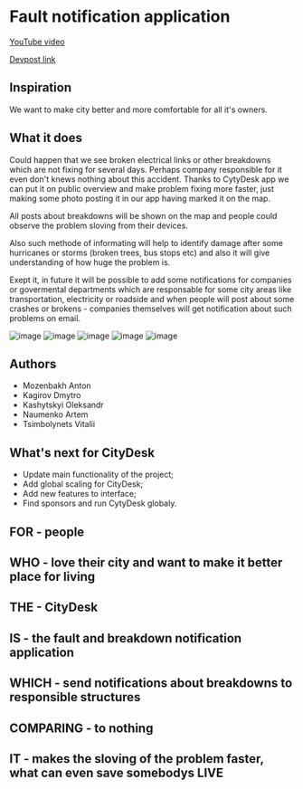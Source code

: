 # Fault notification application
[YouTube video]( https://www.youtube.com/watch?v=yM8RzpkCWg4)

[Devpost link]( https://devpost.com/software/way-of-memories)

## Inspiration
We want to make city better and more comfortable for all it's owners. 

## What it does
Could happen that we see broken electrical links or other breakdowns which are not fixing for several days. Perhaps company responsible for it even don't knews nothing about this accident. 
Thanks to CytyDesk app we can put it on public overview and make problem fixing more faster, just making some photo  posting it in our app having marked it on the map.

All posts about breakdowns will be shown on the map and people could observe the problem sloving from their devices.

Also such methode of informating will help to identify damage after some hurricanes or storms (broken trees, bus stops etc) and also it will give understanding of how huge the problem is.

Exept it, in future it will be possible to add some notifications for companies or govermental departments which are responsable for some city areas like transportation, electricity or roadside and when people will post about some crashes or brokens - companies themselves will get notification about such problems on email.

![image](https://user-images.githubusercontent.com/60364483/212444521-72bf4938-27ae-4c1a-8162-3bcef8c850f9.png)
![image](https://user-images.githubusercontent.com/60364483/212444530-f9560a9e-f5c2-46d0-a857-4bd27b2206c9.png)
![image](https://user-images.githubusercontent.com/60364483/212444537-877dddb8-b4e0-46be-af76-a52a12c9576e.png)
![image](https://user-images.githubusercontent.com/60364483/212444554-372580dc-be63-4d74-827d-1f4ac80c1fe7.png)
![image](https://user-images.githubusercontent.com/60364483/212444555-9c3b16e8-c79f-4bf3-95ef-2efa7c850056.png)

## Authors
- Mozenbakh Anton
- Kagirov Dmytro
- Kashytskyi Oleksandr
- Naumenko Artem
- Tsimbolynets Vitalii

## What's next for CityDesk

- Update main functionality of the project;
- Add global scaling for CityDesk;
- Add new features to interface;
- Find sponsors and run CytyDesk globaly.

## FOR - people
## WHO - love their city and want to make it better place for living
## THE - CityDesk
## IS - the fault and breakdown notification application
## WHICH - send notifications about breakdowns to responsible structures
## COMPARING - to nothing
## IT - makes the sloving of the problem faster, what can even save somebodys LIVE

